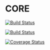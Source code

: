 # CORE
[![Build Status](https://travis-ci.org/mentorpaired/core.svg?branch=staging)](https://travis-ci.org/mentorpaired/core)

[![Build Status](https://travis-ci.org/mentorpaired/core.svg?branch=master)](https://travis-ci.org/mentorpaired/core)

[![Coverage Status](https://coveralls.io/repos/github/mentorpaired/core/badge.svg)](https://coveralls.io/github/mentorpaired/core)
